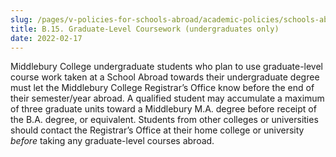```yaml
---
slug: /pages/v-policies-for-schools-abroad/academic-policies/schools-abroad-b-15-graduate-level-coursework
title: B.15. Graduate-Level Coursework (undergraduates only)
date: 2022-02-17
---
```

Middlebury College undergraduate students who plan to use graduate-level course work taken at a School Abroad towards their undergraduate degree must let the Middlebury College Registrar’s Office know before the end of their semester/year abroad. A qualified student may accumulate a maximum of three graduate units toward a Middlebury M.A. degree before receipt of the B.A. degree, or equivalent. Students from other colleges or universities should contact the Registrar’s Office at their home college or university _before_ taking any graduate-level courses abroad.